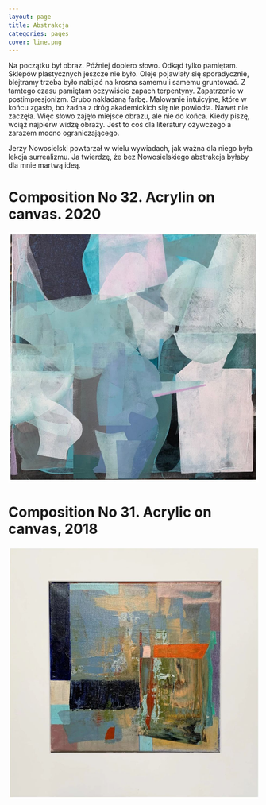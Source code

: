 ```yaml
---
layout: page
title: Abstrakcja
categories: pages
cover: line.png
---
```


Na początku był obraz. Później dopiero słowo. Odkąd tylko pamiętam. Sklepów plastycznych jeszcze nie było. Oleje pojawiały się sporadycznie, blejtramy trzeba było nabijać na krosna samemu i samemu gruntować. Z tamtego czasu pamiętam oczywiście zapach terpentyny. Zapatrzenie w postimpresjonizm. Grubo nakładaną farbę. Malowanie intuicyjne, które w końcu zgasło, bo żadna z dróg akademickich się nie powiodła. Nawet nie zaczęła. Więc słowo zajęło miejsce obrazu, ale nie do końca. Kiedy piszę, wciąż najpierw widzę obrazy. Jest to coś dla literatury ożywczego a zarazem mocno ograniczającego.


Jerzy Nowosielski powtarzał w wielu wywiadach, jak ważna dla niego była lekcja surrealizmu. Ja twierdzę, że bez Nowosielskiego abstrakcja byłaby dla mnie martwą ideą.

# Composition No 32. Acrylin on canvas. 2020
![Kompozycja nr 32](/images/composition_no_32.jpg)

# Composition No 31. Acrylic on canvas, 2018
![Kompozycja nr 31](/images/composition_no_31.jpg)
